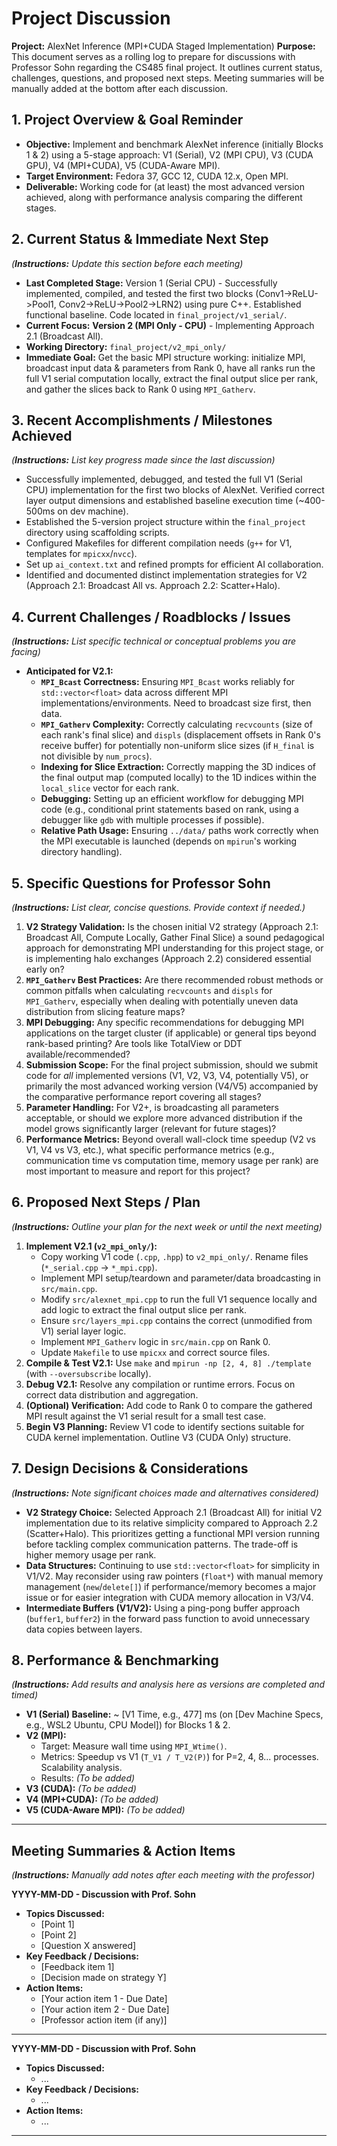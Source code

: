 # Project Discussion

**Project:** AlexNet Inference (MPI+CUDA Staged Implementation)
**Purpose:** This document serves as a rolling log to prepare for discussions with Professor Sohn regarding the CS485 final project. It outlines current status, challenges, questions, and proposed next steps. Meeting summaries will be manually added at the bottom after each discussion.


## 1. Project Overview & Goal Reminder

*   **Objective:** Implement and benchmark AlexNet inference (initially Blocks 1 & 2) using a 5-stage approach: V1 (Serial), V2 (MPI CPU), V3 (CUDA GPU), V4 (MPI+CUDA), V5 (CUDA-Aware MPI).
*   **Target Environment:** Fedora 37, GCC 12, CUDA 12.x, Open MPI.
*   **Deliverable:** Working code for (at least) the most advanced version achieved, along with performance analysis comparing the different stages.


## 2. Current Status & Immediate Next Step

*(**Instructions:** Update this section before each meeting)*

*   **Last Completed Stage:** Version 1 (Serial CPU) - Successfully implemented, compiled, and tested the first two blocks (Conv1->ReLU->Pool1, Conv2->ReLU->Pool2->LRN2) using pure C++. Established functional baseline. Code located in `final_project/v1_serial/`.
*   **Current Focus:** **Version 2 (MPI Only - CPU)** - Implementing Approach 2.1 (Broadcast All).
*   **Working Directory:** `final_project/v2_mpi_only/`
*   **Immediate Goal:** Get the basic MPI structure working: initialize MPI, broadcast input data & parameters from Rank 0, have all ranks run the full V1 serial computation locally, extract the final output slice per rank, and gather the slices back to Rank 0 using `MPI_Gatherv`.


## 3. Recent Accomplishments / Milestones Achieved

*(**Instructions:** List key progress made since the last discussion)*

*   Successfully implemented, debugged, and tested the full V1 (Serial CPU) implementation for the first two blocks of AlexNet. Verified correct layer output dimensions and established baseline execution time (~400-500ms on dev machine).
*   Established the 5-version project structure within the `final_project` directory using scaffolding scripts.
*   Configured Makefiles for different compilation needs (`g++` for V1, templates for `mpicxx`/`nvcc`).
*   Set up `ai_context.txt` and refined prompts for efficient AI collaboration.
*   Identified and documented distinct implementation strategies for V2 (Approach 2.1: Broadcast All vs. Approach 2.2: Scatter+Halo).


## 4. Current Challenges / Roadblocks / Issues

*(**Instructions:** List specific technical or conceptual problems you are facing)*

*   **Anticipated for V2.1:**
    *   **`MPI_Bcast` Correctness:** Ensuring `MPI_Bcast` works reliably for `std::vector<float>` data across different MPI implementations/environments. Need to broadcast size first, then data.
    *   **`MPI_Gatherv` Complexity:** Correctly calculating `recvcounts` (size of each rank's final slice) and `displs` (displacement offsets in Rank 0's receive buffer) for potentially non-uniform slice sizes (if `H_final` is not divisible by `num_procs`).
    *   **Indexing for Slice Extraction:** Correctly mapping the 3D indices of the final output map (computed locally) to the 1D indices within the `local_slice` vector for each rank.
    *   **Debugging:** Setting up an efficient workflow for debugging MPI code (e.g., conditional print statements based on rank, using a debugger like `gdb` with multiple processes if possible).
    *   **Relative Path Usage:** Ensuring `../data/` paths work correctly when the MPI executable is launched (depends on `mpirun`'s working directory handling).


## 5. Specific Questions for Professor Sohn

*(**Instructions:** List clear, concise questions. Provide context if needed.)*

1.  **V2 Strategy Validation:** Is the chosen initial V2 strategy (Approach 2.1: Broadcast All, Compute Locally, Gather Final Slice) a sound pedagogical approach for demonstrating MPI understanding for this project stage, or is implementing halo exchanges (Approach 2.2) considered essential early on?
2.  **`MPI_Gatherv` Best Practices:** Are there recommended robust methods or common pitfalls when calculating `recvcounts` and `displs` for `MPI_Gatherv`, especially when dealing with potentially uneven data distribution from slicing feature maps?
3.  **MPI Debugging:** Any specific recommendations for debugging MPI applications on the target cluster (if applicable) or general tips beyond rank-based printing? Are tools like TotalView or DDT available/recommended?
4.  **Submission Scope:** For the final project submission, should we submit code for *all* implemented versions (V1, V2, V3, V4, potentially V5), or primarily the most advanced working version (V4/V5) accompanied by the comparative performance report covering all stages?
5.  **Parameter Handling:** For V2+, is broadcasting all parameters acceptable, or should we explore more advanced distribution if the model grows significantly larger (relevant for future stages)?
6.  **Performance Metrics:** Beyond overall wall-clock time speedup (V2 vs V1, V4 vs V3, etc.), what specific performance metrics (e.g., communication time vs computation time, memory usage per rank) are most important to measure and report for this project?


## 6. Proposed Next Steps / Plan

*(**Instructions:** Outline your plan for the next week or until the next meeting)*

1.  **Implement V2.1 (`v2_mpi_only/`):**
    *   Copy working V1 code (`.cpp`, `.hpp`) to `v2_mpi_only/`. Rename files (`*_serial.cpp` -> `*_mpi.cpp`).
    *   Implement MPI setup/teardown and parameter/data broadcasting in `src/main.cpp`.
    *   Modify `src/alexnet_mpi.cpp` to run the full V1 sequence locally and add logic to extract the final output slice per rank.
    *   Ensure `src/layers_mpi.cpp` contains the correct (unmodified from V1) serial layer logic.
    *   Implement `MPI_Gatherv` logic in `src/main.cpp` on Rank 0.
    *   Update `Makefile` to use `mpicxx` and correct source files.
2.  **Compile & Test V2.1:** Use `make` and `mpirun -np [2, 4, 8] ./template` (with `--oversubscribe` locally).
3.  **Debug V2.1:** Resolve any compilation or runtime errors. Focus on correct data distribution and aggregation.
4.  **(Optional) Verification:** Add code to Rank 0 to compare the gathered MPI result against the V1 serial result for a small test case.
5.  **Begin V3 Planning:** Review V1 code to identify sections suitable for CUDA kernel implementation. Outline V3 (CUDA Only) structure.


## 7. Design Decisions & Considerations

*(**Instructions:** Note significant choices made and alternatives considered)*

*   **V2 Strategy Choice:** Selected Approach 2.1 (Broadcast All) for initial V2 implementation due to its relative simplicity compared to Approach 2.2 (Scatter+Halo). This prioritizes getting a functional MPI version running before tackling complex communication patterns. The trade-off is higher memory usage per rank.
*   **Data Structures:** Continuing to use `std::vector<float>` for simplicity in V1/V2. May reconsider using raw pointers (`float*`) with manual memory management (`new`/`delete[]`) if performance/memory becomes a major issue or for easier integration with CUDA memory allocation in V3/V4.
*   **Intermediate Buffers (V1/V2):** Using a ping-pong buffer approach (`buffer1`, `buffer2`) in the forward pass function to avoid unnecessary data copies between layers.


## 8. Performance & Benchmarking

*(**Instructions:** Add results and analysis here as versions are completed and timed)*

*   **V1 (Serial) Baseline:** ~ [V1 Time, e.g., 477] ms (on [Dev Machine Specs, e.g., WSL2 Ubuntu, CPU Model]) for Blocks 1 & 2.
*   **V2 (MPI):**
    *   Target: Measure wall time using `MPI_Wtime()`.
    *   Metrics: Speedup vs V1 (`T_V1 / T_V2(P)`) for P=2, 4, 8... processes. Scalability analysis.
    *   Results: *(To be added)*
*   **V3 (CUDA):** *(To be added)*
*   **V4 (MPI+CUDA):** *(To be added)*
*   **V5 (CUDA-Aware MPI):** *(To be added)*

---

## Meeting Summaries & Action Items

*(**Instructions:** Manually add notes after each meeting with the professor)*

**YYYY-MM-DD - Discussion with Prof. Sohn**

*   **Topics Discussed:**
    *   [Point 1]
    *   [Point 2]
    *   [Question X answered]
*   **Key Feedback / Decisions:**
    *   [Feedback item 1]
    *   [Decision made on strategy Y]
*   **Action Items:**
    *   [Your action item 1 - Due Date]
    *   [Your action item 2 - Due Date]
    *   [Professor action item (if any)]

---

**YYYY-MM-DD - Discussion with Prof. Sohn**

*   **Topics Discussed:**
    *   ...
*   **Key Feedback / Decisions:**
    *   ...
*   **Action Items:**
    *   ...

---